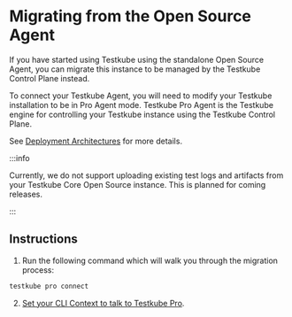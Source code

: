 # Migrating from the Open Source Agent

If you have started using Testkube using the standalone Open Source Agent, you can migrate this instance to be managed 
by the Testkube Control Plane instead.

To connect your Testkube Agent, you will need to modify your Testkube installation to be in Pro Agent mode. 
Testkube Pro Agent is the Testkube engine for controlling your Testkube instance using the 
Testkube Control Plane.

See [Deployment Architectures](../../articles/install/deployment-architectures) for more details.

:::info

Currently, we do not support uploading existing test logs and artifacts from your Testkube Core Open Source instance. 
This is planned for coming releases.

::: 

## Instructions

1. Run the following command which will walk you through the migration process:

```sh
testkube pro connect
```

2. [Set your CLI Context to talk to Testkube Pro](./managing-cli-context.md).
